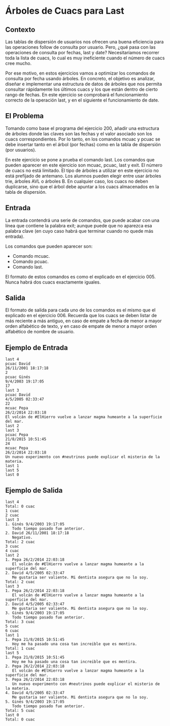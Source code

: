 # Árboles de Cuacs para Last

## Contexto

Las tablas de dispersión de usuarios nos ofrecen una buena eficiencia para las operaciones follow de consulta por usuario. Pero, ¿qué pasa con las operaciones de consulta por fechas, last y date? Necesitaríamos recorrer toda la lista de cuacs, lo cual es muy ineficiente cuando el número de cuacs cree mucho.

Por ese motivo, en estos ejercicios vamos a optimizar los comandos de consulta por fecha usando árboles. En concreto, el objetivo es analizar, diseñar e implementar una estructura de datos de árboles que nos permita consultar rápidamente los últimos cuacs y los que están dentro de cierto rango de fechas. En este ejercicio se comprobará el funcionamiento correcto de la operación last, y en el siguiente el funcionamiento de date.

## El Problema

Tomando como base el programa del ejercicio 200, añadir una estructura de árboles donde las claves son las fechas y el valor asociado son los cuacs correspondientes. Por lo tanto, en los comandos mcuac y pcuac se debe insertar tanto en el árbol (por fechas) como en la tabla de dispersión (por usuarios).

En este ejercicio se pone a prueba el comando last. Los comandos que pueden aparecer en este ejercicio son mcuac, pcuac, last y exit. El número de cuacs no está limitado.
El tipo de árboles a utilizar en este ejercicio no está prefijado de antemano. Los alumnos pueden elegir entre usar árboles trie, árboles AVL o árboles B. En cualquier caso, los cuacs no deben duplicarse, sino que el árbol debe apuntar a los cuacs almacenados en la tabla de dispersión.

## Entrada

La entrada contendrá una serie de comandos, que puede acabar con una línea que contiene la palabra exit; aunque puede que no aparezca esa palabra clave (en cuyo caso habrá que terminar cuando no quede más entrada).

Los comandos que pueden aparecer son:

* Comando mcuac.
* Comando pcuac.
* Comando last.

El formato de estos comandos es como el explicado en el ejercicio 005. Nunca habrá dos cuacs exactamente iguales.

## Salida

El formato de salida para cada uno de los comandos es el mismo que el explicado en el ejercicio 006. Recuerda que los cuacs se deben listar de más reciente a más antiguo, en caso de empate a fecha de menor a mayor orden alfabético de texto, y en caso de empate de menor a mayor orden alfabético de nombre de usuario.

## Ejemplo de Entrada

```
last 4
pcuac David
26/11/2001 18:17:18
2
pcuac Ginés
9/4/2003 19:17:05
17
last 3
pcuac David
4/5/2005 02:33:47
22
mcuac Pepa
26/2/2014 22:03:18
El volcán de #ElHierro vuelve a lanzar magma humeante a la superficie del mar.
last 2
last 3
pcuac Pepa
21/8/2015 10:51:45
24
mcuac Pepa
26/2/2014 22:03:18
Un nuevo experimento con #neutrinos puede explicar el misterio de la materia.
last 1
last 5
last 0
```

## Ejemplo de Salida

```
last 4
Total: 0 cuac
1 cuac
2 cuac
last 3
1. Ginés 9/4/2003 19:17:05
   Todo tiempo pasado fue anterior.
2. David 26/11/2001 18:17:18
   Negativo.
Total: 2 cuac
3 cuac
4 cuac
last 2
1. Pepa 26/2/2014 22:03:18
   El volcán de #ElHierro vuelve a lanzar magma humeante a la superficie del mar.
2. David 4/5/2005 02:33:47
   Me gustaria ser valiente. Mi dentista asegura que no lo soy.
Total: 2 cuac
last 3
1. Pepa 26/2/2014 22:03:18
   El volcán de #ElHierro vuelve a lanzar magma humeante a la superficie del mar.
2. David 4/5/2005 02:33:47
   Me gustaria ser valiente. Mi dentista asegura que no lo soy.
3. Ginés 9/4/2003 19:17:05
   Todo tiempo pasado fue anterior.
Total: 3 cuac
5 cuac
6 cuac
last 1
1. Pepa 21/8/2015 10:51:45
   Hoy me ha pasado una cosa tan increible que es mentira.
Total: 1 cuac
last 5
1. Pepa 21/8/2015 10:51:45
   Hoy me ha pasado una cosa tan increible que es mentira.
2. Pepa 26/2/2014 22:03:18
   El volcán de #ElHierro vuelve a lanzar magma humeante a la superficie del mar.
3. Pepa 26/2/2014 22:03:18
   Un nuevo experimento con #neutrinos puede explicar el misterio de la materia.
4. David 4/5/2005 02:33:47
   Me gustaria ser valiente. Mi dentista asegura que no lo soy.
5. Ginés 9/4/2003 19:17:05
   Todo tiempo pasado fue anterior.
Total: 5 cuac
last 0
Total: 0 cuac
```
